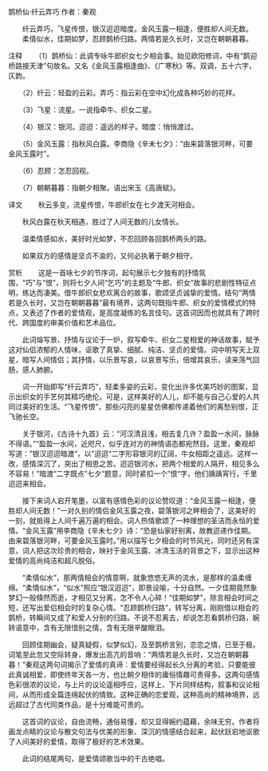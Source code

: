 鹊桥仙·纤云弄巧
作者：秦观

　　纤云弄巧，飞星传恨，银汉迢迢暗度。金风玉露一相逢，便胜却人间无数。
　　柔情似水，佳期如梦，忍顾鹊桥归路。两情若是久长时，又岂在朝朝暮暮。

注释
　　（1）鹊桥仙：此调专咏牛郎织女七夕相会事。始见欧阳修词，中有“鹊迎桥路接天津”句故名。又名《金风玉露相逢曲》、《广寒秋》等。双调，五十六字，仄韵。

　　（2）纤云：轻盈的云彩。弄巧：指云彩在空中幻化成各种巧妙的花样。

　　（3）飞星：流星。一说指牵牛、织女二星。

　　（4）银汉：银河。迢迢：遥远的样子。暗度：悄悄渡过。

　　（5）金风玉露：指秋风白露。李商隐《辛未七夕》：“由来碧落银河畔，可要金风玉露时”。

　　（6）忍顾：怎忍回视。

　　（7）朝朝暮暮：指朝夕相聚。语出宋玉《高唐赋》。

译文
　　秋云多变，流星传恨，牛郎织女在七夕渡天河相会。

　　秋风白露在秋天相遇，胜过了人间无数的儿女情长。

　　温柔情感如水，美好时光如梦，不忍回顾各回鹊桥两头的路。

　　如果双方的感情是坚贞不渝的，又何必执著于朝夕相守。

赏析
　　这是一首咏七夕的节序词，起句展示七夕独有的抒情氛围，“巧”与“恨”，则将七夕人间“乞巧”的主题及“牛郎、织女”故事的悲剧性特征点明，练达而凄美。借牛郎织女悲欢离合的故事，歌颂坚贞诚挚的爱情。结句“两情若是久长时，又岂在朝朝暮暮”最有境界，这两句既指牛郎、织女的爱情模式的特点，又表述了作者的爱情观，是高度凝练的名言佳句。这首词因而也就具有了跨时代、跨国度的审美价值和艺术品位。

　　此词熔写景、抒情与议论于一炉，叙写牵牛、织女二星相爱的神话故事，赋予这对仙侣浓郁的人情味，讴歌了真挚、细腻、纯洁、坚贞的爱情。词中明写天上双星，暗写人间情侣；其抒情，以乐景写哀，以哀景写乐，倍增其哀乐，读来荡气回肠，感人肺腑。

　　词一开始即写“纤云弄巧”，轻柔多姿的云彩，变化出许多优美巧妙的图案，显示出织女的手艺何其精巧绝伦。可是，这样美好的人儿，却不能与自己心爱的人共同过美好的生活。“飞星传恨”，那些闪亮的星星仿佛都传递着他们的离愁别恨，正飞驰长空。

　　关于银河，《古诗十九首》云：“河汉清且浅，相去复几许？盈盈一水间，脉脉不得语。”“盈盈一水间，近咫尺，似乎连对方的神情语态都宛然目。这里，秦观却写道：”银汉迢迢暗渡“，以”迢迢“二字形容银河的辽阔，牛女相距之遥远。这样一改，感情深沉了，突出了相思之苦。迢迢银河水，把两个相爱的人隔开，相见多么不容易！”暗渡“二字既点”七夕“题意，同时紧扣一个”恨“字，他们踽踽宵行，千里迢迢来相会。

　　接下来词人宕开笔墨，以富有感情色彩的议论赞叹道：“金风玉露一相逢，便胜却人间无数！”一对久别的情侣金风玉露之夜，碧落银河之畔相会了，这美好的一刻，就抵得上人间千遍万遍的相会。词人热情歌颂了一种理想的圣洁而永恒的爱情。“金风玉露”用李商隐《辛未七夕》诗：“恐是仙家好别离，故教迢递作佳期。由来碧落银河畔，可要金风玉露时。”用以描写七夕相会的时节风光，同时还另有深意，词人把这次珍贵的相会，映衬于金风玉露、冰清玉洁的背景之下，显示出这种爱情的高尚纯洁和超凡脱俗。

　　“柔情似水”，那两情相会的情意啊，就象悠悠无声的流水，是那样的温柔缠绵。“柔情似水”，“似水”照应“银汉迢迢”，即景设喻，十分自然。一夕佳期竟然象梦幻一般倏然而逝，才相见又分离，怎不令人心碎！“佳期如梦”，除言相会时间之短，还写出爱侣相会时的复杂心情。“忍顾鹊桥归路”，转写分离，刚刚借以相会的鹊桥，转瞬间又成了和爱人分别的归路。不说不忍离去，却说怎忍看鹊桥归路，婉转语意中，含有无限惜别之情，含有无限辛酸眼泪。

　　回顾佳期幽会，疑真疑假，似梦似幻，及至鹊桥言别，恋恋之情，已至于极。词笔至此忽又空际转身，爆发出高亢的音响：“两情若是久长时，又岂在朝朝暮暮！”秦观这两句词揭示了爱情的真谛：爱情要经得起长久分离的考验，只要能彼此真诚相爱，即使终年天各一方，也比朝夕相伴的庸俗情趣可贵得多。这两句感情色彩很浓的议论，与上片的议论遥相呼应，这样上、下片同样结构，叙事和议论相间，从而形成全篇连绵起伏的情致。这种正确的恋爱观，这种高尚的精神境界，远远超过了古代同类作品，是十分难能可贵的。

　　这首词的议论，自由流畅，通俗易懂，却又显得婉约蕴藉，余味无穷。作者将画龙点睛的议论与散文句法与优美的形象、深沉的情感结合起来，起伏跃宕地讴歌了人间美好的爱情，取得了极好的艺术效果。

　　此词的结尾两句，是爱情颂歌当中的千古绝唱。